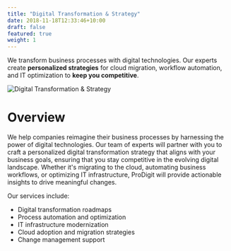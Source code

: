 ```yaml
---
title: "Digital Transformation & Strategy"
date: 2018-11-18T12:33:46+10:00
draft: false
featured: true
weight: 1
---
```


We transform business processes with digital technologies. Our experts create **personalized strategies** for cloud migration, workflow automation, and IT optimization to **keep you competitive**.
<!--more-->

![Digital Transformation & Strategy](/images/austin-distel-nGc5RT2HmF0-unsplash.jpg)

# Overview

We help companies reimagine their business processes by harnessing the power of digital technologies. Our team of experts will partner with you to craft a personalized digital transformation strategy that aligns with your business goals, ensuring that you stay competitive in the evolving digital landscape. Whether it's migrating to the cloud, automating business workflows, or optimizing IT infrastructure, ProDigit will provide actionable insights to drive meaningful changes.

Our services include:

- Digital transformation roadmaps
- Process automation and optimization
- IT infrastructure modernization
- Cloud adoption and migration strategies
- Change management support
